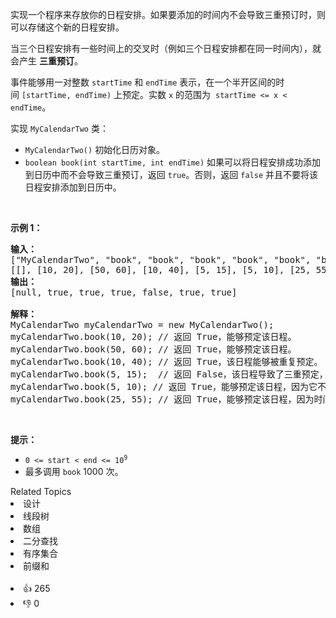 <p>实现一个程序来存放你的日程安排。如果要添加的时间内不会导致三重预订时，则可以存储这个新的日程安排。</p>

<p>当三个日程安排有一些时间上的交叉时（例如三个日程安排都在同一时间内），就会产生 <strong>三重预订</strong>。</p>

<p>事件能够用一对整数&nbsp;<code>startTime</code>&nbsp;和&nbsp;<code>endTime</code>&nbsp;表示，在一个半开区间的时间&nbsp;<code>[startTime, endTime)</code>&nbsp;上预定。实数&nbsp;<code>x</code> 的范围为&nbsp;&nbsp;<code>startTime &lt;= x &lt; endTime</code>。</p>

<p>实现&nbsp;<code>MyCalendarTwo</code> 类：</p>

<ul> 
 <li><code>MyCalendarTwo()</code>&nbsp;初始化日历对象。</li> 
 <li><code>boolean book(int startTime, int endTime)</code>&nbsp;如果可以将日程安排成功添加到日历中而不会导致三重预订，返回 <code>true</code>。否则，返回 <code>false</code> 并且不要将该日程安排添加到日历中。</li> 
</ul>

<p>&nbsp;</p>

<p><strong class="example">示例 1：</strong></p>

<pre>
<strong>输入：</strong>
["MyCalendarTwo", "book", "book", "book", "book", "book", "book"]
[[], [10, 20], [50, 60], [10, 40], [5, 15], [5, 10], [25, 55]]
<strong>输出：</strong>
[null, true, true, true, false, true, true]

<strong>解释：</strong>
MyCalendarTwo myCalendarTwo = new MyCalendarTwo();
myCalendarTwo.book(10, 20); // 返回 True，能够预定该日程。
myCalendarTwo.book(50, 60); // 返回 True，能够预定该日程。
myCalendarTwo.book(10, 40); // 返回 True，该日程能够被重复预定。
myCalendarTwo.book(5, 15);  // 返回 False，该日程导致了三重预定，所以不能预定。
myCalendarTwo.book(5, 10); // 返回 True，能够预定该日程，因为它不使用已经双重预订的时间 10。
myCalendarTwo.book(25, 55); // 返回 True，能够预定该日程，因为时间段 [25, 40) 将被第三个日程重复预定，时间段 [40, 50) 将被单独预定，而时间段 [50, 55) 将被第二个日程重复预定。
</pre>

<p>&nbsp;</p>

<p><strong>提示：</strong></p>

<ul> 
 <li><code>0 &lt;= start &lt; end &lt;= 10<sup>9</sup></code></li> 
 <li>最多调用&nbsp;<code>book</code>&nbsp;1000 次。</li> 
</ul>

<div><div>Related Topics</div><div><li>设计</li><li>线段树</li><li>数组</li><li>二分查找</li><li>有序集合</li><li>前缀和</li></div></div><br><div><li>👍 265</li><li>👎 0</li></div>